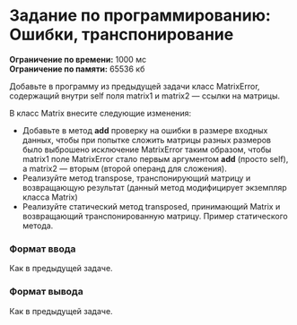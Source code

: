 # Задание по программированию: Ошибки, транспонирование

****Ограничение по времени:**** 1000 мс  
****Ограничение по памяти:**** 65536 кб  
	
Добавьте в программу из предыдущей задачи класс MatrixError, содержащий внутри self поля matrix1 и matrix2 — ссылки на матрицы.  

В класс Matrix внесите следующие изменения:

 - Добавьте в метод __add__ проверку на ошибки в размере входных данных, чтобы при попытке сложить матрицы разных размеров было выброшено исключение MatrixError таким образом, чтобы matrix1 поле MatrixError стало первым аргументом __add__ (просто self), а matrix2 — вторым (второй операнд для сложения).
 - Реализуйте метод transpose, транспонирующий матрицу и возвращающую результат (данный метод модифицирует экземпляр класса Matrix)
 - Реализуйте статический метод transposed, принимающий Matrix и возвращающий транспонированную матрицу. Пример статического метода.

### Формат ввода

Как в предыдущей задаче.

### Формат вывода

Как в предыдущей задаче.
